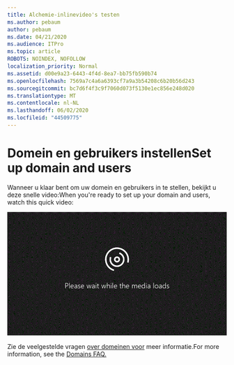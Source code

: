 ```yaml
---
title: Alchemie-inlinevideo's testen
ms.author: pebaum
author: pebaum
ms.date: 04/21/2020
ms.audience: ITPro
ms.topic: article
ROBOTS: NOINDEX, NOFOLLOW
localization_priority: Normal
ms.assetid: d00e9a23-6443-4f4d-8ea7-bb75fb590b74
ms.openlocfilehash: 7569a7c4a6a6393cf7a9a3b54208c6b20b56d243
ms.sourcegitcommit: bc7d6f4f3c9f7060d073f5130e1ec856e248d020
ms.translationtype: MT
ms.contentlocale: nl-NL
ms.lasthandoff: 06/02/2020
ms.locfileid: "44509775"
---
```

# <a name="set-up-domain-and-users"></a><span data-ttu-id="0fdeb-102">Domein en gebruikers instellen</span><span class="sxs-lookup"><span data-stu-id="0fdeb-102">Set up domain and users</span></span>

<span data-ttu-id="0fdeb-103">Wanneer u klaar bent om uw domein en gebruikers in te stellen, bekijkt u deze snelle video:</span><span class="sxs-lookup"><span data-stu-id="0fdeb-103">When you're ready to set up your domain and users, watch this quick video:</span></span>
  
![Uw browser wordt niet ondersteund voor het spelen van video.](media/MSN_Video_Widget.gif)
  
<span data-ttu-id="0fdeb-106">Zie de veelgestelde vragen [over domeinen voor](https://docs.microsoft.com/microsoft-365/admin/setup/domains-faq) meer informatie.</span><span class="sxs-lookup"><span data-stu-id="0fdeb-106">For more information, see the [Domains FAQ.](https://docs.microsoft.com/microsoft-365/admin/setup/domains-faq)</span></span>